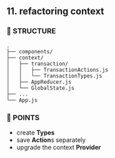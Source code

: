 ## 11. refactoring context
### 🌲 STRUCTURE
```
.
├── components/
├── context/
│   ├── transaction/
│   │   ├── TransactionActions.js
│   │   └── TransactionTypes.js
│   ├── AppReducer.js
│   └── GlobalState.js
├── ...
└── App.js
```

### 🎲 POINTS
* create **Types**
* save **Action**s separately
* upgrade the context **Provider**
